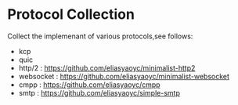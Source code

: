 # Protocol Collection
Collect the implemenant of various protocols,see follows:
* kcp
* quic
* http/2 : https://github.com/eliasyaoyc/minimalist-http2
* websocket : https://github.com/eliasyaoyc/minimalist-websocket
* cmpp : https://github.com/eliasyaoyc/cmpp
* smtp : https://github.com/eliasyaoyc/simple-smtp
